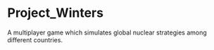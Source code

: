 # Project_Winters
A multiplayer game  which simulates global nuclear strategies among different countries.
